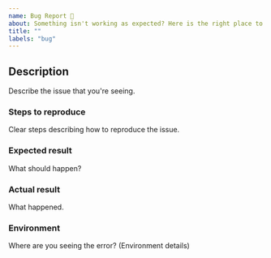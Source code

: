 ```yaml
---
name: Bug Report 🦟
about: Something isn't working as expected? Here is the right place to report.
title: ""
labels: "bug"
---
```


<!--
  Please fill out each section below. This info allows CIVIC heroes to diagnose (and fix!) your issue as quickly as possible.

  Before opening a new issue, please search existing issues: https://github.com/hackoregon/civic/issues
-->

## Description

Describe the issue that you're seeing.

### Steps to reproduce

Clear steps describing how to reproduce the issue.

### Expected result

What should happen?

### Actual result

What happened.

### Environment

Where are you seeing the error? (Environment details)
